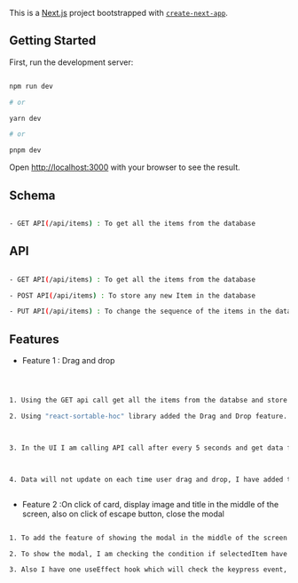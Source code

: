 This is a [Next.js](https://nextjs.org/) project bootstrapped with [`create-next-app`](https://github.com/vercel/next.js/tree/canary/packages/create-next-app).



## Getting Started



First, run the development server:



```bash

npm run dev

# or

yarn dev

# or

pnpm dev

```
Open [http://localhost:3000](http://localhost:3000) with your browser to see the result.

## Schema



```bash

- GET API(/api/items) : To get all the items from the database

```



## API

```bash

- GET API(/api/items) : To get all the items from the database

- POST API(/api/items) : To store any new Item in the database

- PUT API(/api/items) : To change the sequence of the items in the database

```

## Features



- Feature 1 : Drag and drop



```bash



1. Using the GET api call get all the items from the databse and store them in the UI in the grid structure, 3 items on the first row and 2 items on the seconf

2. Using "react-sortable-hoc" library added the Drag and Drop feature.



3. In the UI I am calling API call after every 5 seconds and get data fron the database, and check on the UI if the sequence of items are matching with the database items, if sequence does not match then update the sequence in the database using PUT API(/api/items) call .



4. Data will not update on each time user drag and drop, I have added the counter to validate the sequrnce after evry 5 seconds.



```



- Feature 2 :On click of card, display image and title in the middle of the screen, also on click of escape button, close the modal



```bash

1. To add the feature of showing the modal in the middle of the screen once click on the card, added on click event on the card, once onClick event triggers then added the card data in one of the state variable(selectedItem)

2. To show the modal, I am checking the condition if selectedItem have data then show the modal in the middle of the screen with card title and card image.

3. Also I have one useEffect hook which will check the keypress event, if the keypress event with keyCode equald 27 then set the selectedItem to null. 
 


```
